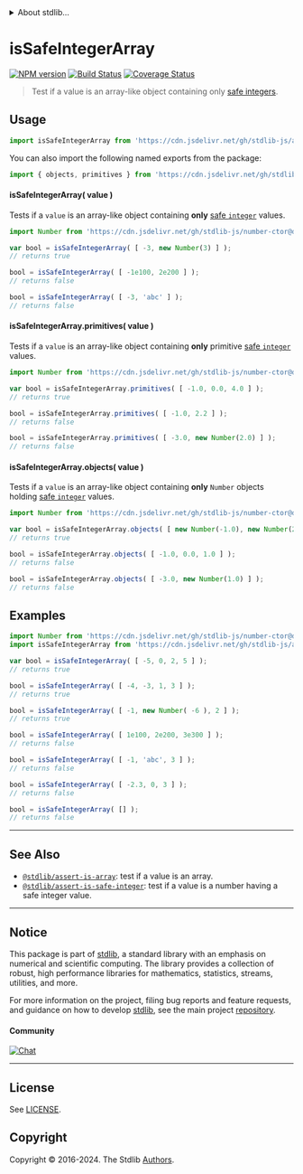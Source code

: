 <!--

@license Apache-2.0

Copyright (c) 2018 The Stdlib Authors.

Licensed under the Apache License, Version 2.0 (the "License");
you may not use this file except in compliance with the License.
You may obtain a copy of the License at

   http://www.apache.org/licenses/LICENSE-2.0

Unless required by applicable law or agreed to in writing, software
distributed under the License is distributed on an "AS IS" BASIS,
WITHOUT WARRANTIES OR CONDITIONS OF ANY KIND, either express or implied.
See the License for the specific language governing permissions and
limitations under the License.

-->


<details>
  <summary>
    About stdlib...
  </summary>
  <p>We believe in a future in which the web is a preferred environment for numerical computation. To help realize this future, we've built stdlib. stdlib is a standard library, with an emphasis on numerical and scientific computation, written in JavaScript (and C) for execution in browsers and in Node.js.</p>
  <p>The library is fully decomposable, being architected in such a way that you can swap out and mix and match APIs and functionality to cater to your exact preferences and use cases.</p>
  <p>When you use stdlib, you can be absolutely certain that you are using the most thorough, rigorous, well-written, studied, documented, tested, measured, and high-quality code out there.</p>
  <p>To join us in bringing numerical computing to the web, get started by checking us out on <a href="https://github.com/stdlib-js/stdlib">GitHub</a>, and please consider <a href="https://opencollective.com/stdlib">financially supporting stdlib</a>. We greatly appreciate your continued support!</p>
</details>

# isSafeIntegerArray

[![NPM version][npm-image]][npm-url] [![Build Status][test-image]][test-url] [![Coverage Status][coverage-image]][coverage-url] <!-- [![dependencies][dependencies-image]][dependencies-url] -->

> Test if a value is an array-like object containing only [safe integers][@stdlib/assert/is-safe-integer].



<section class="usage">

## Usage

```javascript
import isSafeIntegerArray from 'https://cdn.jsdelivr.net/gh/stdlib-js/assert-is-safe-integer-array@deno/mod.js';
```

You can also import the following named exports from the package:

```javascript
import { objects, primitives } from 'https://cdn.jsdelivr.net/gh/stdlib-js/assert-is-safe-integer-array@deno/mod.js';
```

#### isSafeIntegerArray( value )

Tests if a `value` is an array-like object containing **only** [safe `integer`][@stdlib/assert/is-safe-integer] values.

<!-- eslint-disable no-new-wrappers -->

```javascript
import Number from 'https://cdn.jsdelivr.net/gh/stdlib-js/number-ctor@deno/mod.js';

var bool = isSafeIntegerArray( [ -3, new Number(3) ] );
// returns true

bool = isSafeIntegerArray( [ -1e100, 2e200 ] );
// returns false

bool = isSafeIntegerArray( [ -3, 'abc' ] );
// returns false
```

#### isSafeIntegerArray.primitives( value )

Tests if a `value` is an array-like object containing **only** primitive [safe `integer`][@stdlib/assert/is-safe-integer] values.

<!-- eslint-disable no-new-wrappers -->

```javascript
import Number from 'https://cdn.jsdelivr.net/gh/stdlib-js/number-ctor@deno/mod.js';

var bool = isSafeIntegerArray.primitives( [ -1.0, 0.0, 4.0 ] );
// returns true

bool = isSafeIntegerArray.primitives( [ -1.0, 2.2 ] );
// returns false

bool = isSafeIntegerArray.primitives( [ -3.0, new Number(2.0) ] );
// returns false
```

#### isSafeIntegerArray.objects( value )

Tests if a `value` is an array-like object containing **only** `Number` objects holding [safe `integer`][@stdlib/assert/is-safe-integer] values.

<!-- eslint-disable no-new-wrappers -->

```javascript
import Number from 'https://cdn.jsdelivr.net/gh/stdlib-js/number-ctor@deno/mod.js';

var bool = isSafeIntegerArray.objects( [ new Number(-1.0), new Number(2.0) ] );
// returns true

bool = isSafeIntegerArray.objects( [ -1.0, 0.0, 1.0 ] );
// returns false

bool = isSafeIntegerArray.objects( [ -3.0, new Number(1.0) ] );
// returns false
```

</section>

<!-- /.usage -->

<section class="examples">

## Examples

<!-- eslint-disable no-new-wrappers -->

<!-- eslint no-undef: "error" -->

```javascript
import Number from 'https://cdn.jsdelivr.net/gh/stdlib-js/number-ctor@deno/mod.js';
import isSafeIntegerArray from 'https://cdn.jsdelivr.net/gh/stdlib-js/assert-is-safe-integer-array@deno/mod.js';

var bool = isSafeIntegerArray( [ -5, 0, 2, 5 ] );
// returns true

bool = isSafeIntegerArray( [ -4, -3, 1, 3 ] );
// returns true

bool = isSafeIntegerArray( [ -1, new Number( -6 ), 2 ] );
// returns true

bool = isSafeIntegerArray( [ 1e100, 2e200, 3e300 ] );
// returns false

bool = isSafeIntegerArray( [ -1, 'abc', 3 ] );
// returns false

bool = isSafeIntegerArray( [ -2.3, 0, 3 ] );
// returns false

bool = isSafeIntegerArray( [] );
// returns false
```

</section>

<!-- /.examples -->

<!-- Section for related `stdlib` packages. Do not manually edit this section, as it is automatically populated. -->

<section class="related">

* * *

## See Also

-   <span class="package-name">[`@stdlib/assert-is-array`][@stdlib/assert/is-array]</span><span class="delimiter">: </span><span class="description">test if a value is an array.</span>
-   <span class="package-name">[`@stdlib/assert-is-safe-integer`][@stdlib/assert/is-safe-integer]</span><span class="delimiter">: </span><span class="description">test if a value is a number having a safe integer value.</span>

</section>

<!-- /.related -->

<!-- Section for all links. Make sure to keep an empty line after the `section` element and another before the `/section` close. -->


<section class="main-repo" >

* * *

## Notice

This package is part of [stdlib][stdlib], a standard library with an emphasis on numerical and scientific computing. The library provides a collection of robust, high performance libraries for mathematics, statistics, streams, utilities, and more.

For more information on the project, filing bug reports and feature requests, and guidance on how to develop [stdlib][stdlib], see the main project [repository][stdlib].

#### Community

[![Chat][chat-image]][chat-url]

---

## License

See [LICENSE][stdlib-license].


## Copyright

Copyright &copy; 2016-2024. The Stdlib [Authors][stdlib-authors].

</section>

<!-- /.stdlib -->

<!-- Section for all links. Make sure to keep an empty line after the `section` element and another before the `/section` close. -->

<section class="links">

[npm-image]: http://img.shields.io/npm/v/@stdlib/assert-is-safe-integer-array.svg
[npm-url]: https://npmjs.org/package/@stdlib/assert-is-safe-integer-array

[test-image]: https://github.com/stdlib-js/assert-is-safe-integer-array/actions/workflows/test.yml/badge.svg?branch=v0.2.1
[test-url]: https://github.com/stdlib-js/assert-is-safe-integer-array/actions/workflows/test.yml?query=branch:v0.2.1

[coverage-image]: https://img.shields.io/codecov/c/github/stdlib-js/assert-is-safe-integer-array/main.svg
[coverage-url]: https://codecov.io/github/stdlib-js/assert-is-safe-integer-array?branch=main

<!--

[dependencies-image]: https://img.shields.io/david/stdlib-js/assert-is-safe-integer-array.svg
[dependencies-url]: https://david-dm.org/stdlib-js/assert-is-safe-integer-array/main

-->

[chat-image]: https://img.shields.io/gitter/room/stdlib-js/stdlib.svg
[chat-url]: https://app.gitter.im/#/room/#stdlib-js_stdlib:gitter.im

[stdlib]: https://github.com/stdlib-js/stdlib

[stdlib-authors]: https://github.com/stdlib-js/stdlib/graphs/contributors

[umd]: https://github.com/umdjs/umd
[es-module]: https://developer.mozilla.org/en-US/docs/Web/JavaScript/Guide/Modules

[deno-url]: https://github.com/stdlib-js/assert-is-safe-integer-array/tree/deno
[deno-readme]: https://github.com/stdlib-js/assert-is-safe-integer-array/blob/deno/README.md
[umd-url]: https://github.com/stdlib-js/assert-is-safe-integer-array/tree/umd
[umd-readme]: https://github.com/stdlib-js/assert-is-safe-integer-array/blob/umd/README.md
[esm-url]: https://github.com/stdlib-js/assert-is-safe-integer-array/tree/esm
[esm-readme]: https://github.com/stdlib-js/assert-is-safe-integer-array/blob/esm/README.md
[branches-url]: https://github.com/stdlib-js/assert-is-safe-integer-array/blob/main/branches.md

[stdlib-license]: https://raw.githubusercontent.com/stdlib-js/assert-is-safe-integer-array/main/LICENSE

<!-- <related-links> -->

[@stdlib/assert/is-array]: https://github.com/stdlib-js/assert-is-array/tree/deno

[@stdlib/assert/is-safe-integer]: https://github.com/stdlib-js/assert-is-safe-integer/tree/deno

<!-- </related-links> -->

</section>

<!-- /.links -->
